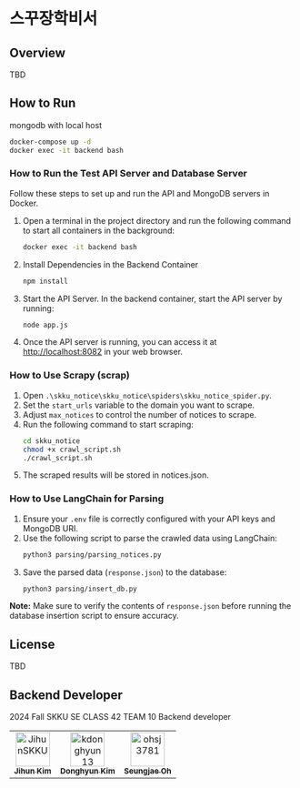 # 스꾸장학비서

## Overview
TBD

## How to Run

mongodb with local host
```bash
docker-compose up -d
docker exec -it backend bash
```

### How to Run the Test API Server and Database Server

Follow these steps to set up and run the API and MongoDB servers in Docker.

1. Open a terminal in the project directory and run the following command to start all containers in the background:
    ```bash
    docker exec -it backend bash
    ```

2. Install Dependencies in the Backend Container
    ```bash
    npm install
    ```

3. Start the API Server. In the backend container, start the API server by running:
    ```bash
    node app.js
    ```

4. Once the API server is running, you can access it at [http://localhost:8082](http://localhost:8082) in your web browser.

### How to Use Scrapy (scrap)

1. Open `.\skku_notice\skku_notice\spiders\skku_notice_spider.py`.
2. Set the `start_urls` variable to the domain you want to scrape.
3. Adjust `max_notices` to control the number of notices to scrape.
4. Run the following command to start scraping:
    ```bash
    cd skku_notice
    chmod +x crawl_script.sh
    ./crawl_script.sh
    ```
5. The scraped results will be stored in notices.json.

### How to Use LangChain for Parsing

1. Ensure your `.env` file is correctly configured with your API keys and MongoDB URI.  
2. Use the following script to parse the crawled data using LangChain:  
    ```bash
    python3 parsing/parsing_notices.py
    ```  
3. Save the parsed data (`response.json`) to the database:  
    ```bash
    python3 parsing/insert_db.py
    ```  

**Note:** Make sure to verify the contents of `response.json` before running the database insertion script to ensure accuracy.


## License
TBD

## Backend Developer

2024 Fall SKKU SE CLASS 42 TEAM 10 Backend developer

<table>
  <tr>
    <td align="center">
      <a href="https://github.com/JihunSKKU">
        <img src="https://github.com/JihunSKKU.png" width="60px;" alt="JihunSKKU"/>
        <br />
        <sub><b>Jihun Kim</b></sub>
      </a>
    </td>
    <td align="center">
      <a href="https://github.com/kdonghyun13">
        <img src="https://github.com/kdonghyun13.png" width="60px;" alt="kdonghyun13"/>
        <br />
        <sub><b>Donghyun Kim</b></sub>
      </a>
    </td>
    <td align="center">
      <a href="https://github.com/ohsj3781">
        <img src="https://github.com/ohsj3781.png" width="60px;" alt="ohsj3781"/>
        <br />
        <sub><b>Seungjae Oh</b></sub>
      </a>
    </td>
  </tr>
</table>
